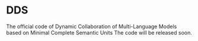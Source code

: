 # DDS
The official code of Dynamic Collaboration of Multi-Language Models based on Minimal Complete Semantic Units
The code will be released soon.
